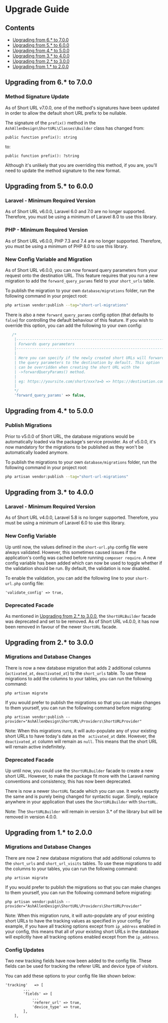 # Upgrade Guide

## Contents
- [Upgrading from 6.* to 7.0.0](#upgrading-from-6-to-700)
- [Upgrading from 5.* to 6.0.0](#upgrading-from-5-to-600)
- [Upgrading from 4.* to 5.0.0](#upgrading-from-4-to-500)
- [Upgrading from 3.* to 4.0.0](#upgrading-from-3-to-400)
- [Upgrading from 2.* to 3.0.0](#upgrading-from-2-to-300)
- [Upgrading from 1.* to 2.0.0](#upgrading-from-1-to-200)

## Upgrading from 6.* to 7.0.0

### Method Signature Update

As of Short URL v7.0.0, one of the method's signatures have been updated in order to allow the default short URL prefix to be nullable.

The signature of the `prefix()` method in the `AshAllenDesign\ShortURL\Classes\Builder` class has changed from:

```
public function prefix(): string
```

to:

```
public function prefix(): ?string
```

Although it's unlikely that you are overriding this method, if you are, you'll need to update the method signature to the new format.

## Upgrading from 5.* to 6.0.0

### Laravel - Minimum Required Version

As of Short URL v6.0.0, Laravel 6.0 and 7.0 are no longer supported. Therefore, you must be using a minimum of Laravel 8.0 to use this library.

### PHP - Minimum Required Version

As of Short URL v6.0.0, PHP 7.3 and 7.4 are no longer supported. Therefore, you must be using a minimum of PHP 8.0 to use this library.

### New Config Variable and Migration

As of Short URL v6.0.0, you can now forward query parameters from your request onto the destination URL. This feature requires that you run a new migration to add the `forward_query_params` field to your `short_urls` table.

To publish the migration to your own `database/migrations` folder, run the following command in your project root:

```bash
php artisan vendor:publish --tag="short-url-migrations"
```

There is also a new `forward_query_params` config option (that defaults to `false`) for controlling the default behaviour of this feature. If you wish to override this option, you can add the following to your own config:

```php
   /*
    |--------------------------------------------------------------------------
    | Forwards query parameters
    |--------------------------------------------------------------------------
    |
    | Here you can specify if the newly created short URLs will forward
    | the query parameters to the destination by default. This option
    | can be overridden when creating the short URL with the
    | ->forwardQueryParams() method.
    |
    | eg: https://yoursite.com/short/xxx?a=b => https://destination.com/page?a=b
    |
    */
    'forward_query_params' => false,
```

## Upgrading from 4.* to 5.0.0

### Publish Migrations

Prior to v5.0.0 of Short URL, the database migrations would be automatically loaded via the package's service provider. As of
v5.0.0, it's now mandatory for the migrations to be published as they won't be automatically loaded anymore.

To publish the migrations to your own ` database/migrations ` folder, run the following command in your project root:

```bash
php artisan vendor:publish --tag="short-url-migrations"
```

## Upgrading from 3.* to 4.0.0

### Laravel - Minimum Required Version
As of Short URL v4.0.0, Laravel 5.8 is no longer supported. Therefore, you must be using a minimum of Laravel 6.0 to use this library.

### New Config Variable
Up until now, the values defined in the ``` short-url.php ``` config file were always validated. However, this sometimes caused issues 
if the application's config was cached before running ``` composer require ```. A new config variable has been added which can
now be used to toggle whether if the validation should be run. By default, the validation is now disabled.

To enable the validation, you can add the following line to your ``` short-url.php ``` config file:

```
'validate_config' => true,
``` 

### Deprecated Facade
As mentioned in [Upgrading from 2.* to 3.0.0](#upgrading-from-2-to-300), the ``` ShortURLBuilder ``` facade was deprecated
and set to be removed. As of Short URL v4.0.0, it has now been removed in favour of the newer ``` ShortURL ``` facade.

## Upgrading from 2.* to 3.0.0

### Migrations and Database Changes
There is now a new database migration that adds 2 additional columns (``` activated_at ```, ``` deactivated_at ```) to the ``` short_urls ``` table. To use these migrations
to add the columns to your tables, you can run the following command: 

```
php artisan migrate
```

If you would prefer to publish the migrations so that you can make changes to them yourself, you can run the following
command before migrating:

```
php artisan vendor:publish --provider="AshAllenDesign\ShortURL\Providers\ShortURLProvider"
```

Note: When this migrations runs, it will auto-populate any of your existing short URLs to have today's date as the
``` activated_at``` date. However, the ``` deactivated_at ``` column will remain as ``` null ```. This means that the
short URL will remain active indefinitely.

### Deprecated Facade
Up until now, you could use the ``` ShortURLBuilder ``` facade to create a new short URL. However, to make the package
fit more with the Laravel naming conventions and consistency, this has now been deprecated.

There is now a newer ``` ShortURL ``` facade which you can use. It works exactly the same and is purely being changed
for syntactic sugar. Simply, replace anywhere in your application that uses the ``` ShortURLBuilder ``` with ``` ShortURL ```.

Note: The ``` ShortURLBuilder ``` will remain in version 3.* of the library but will be removed in version 4.0.0.

## Upgrading from 1.* to 2.0.0

### Migrations and Database Changes
There are now 2 new database migrations that add additional columns to the ``` short_urls ``` and ``` short_url_visits ```
tables. To use these migrations to add the columns to your tables, you can run the following command:

```
php artisan migrate
```

If you would prefer to publish the migrations so that you can make changes to them yourself, you can run the following
command before migrating:

```
php artisan vendor:publish --provider="AshAllenDesign\ShortURL\Providers\ShortURLProvider"
```

Note: When this migration runs, it will auto-populate any of your existing short URLs to have the tracking values as specified in your
config. For example, if you have all tracking options except from ``` ip_address ``` enabled in your config, this means
that all of your existing short URLs in the database will explicitly have all tracking options enabled except from the
``` ip_address ```. 

### Config Updates
Two new tracking fields have now been added to the config file. These fields can be used for tracking the referer URL and
device type of visitors.

You can add these options to your config file like shown below:

```
'tracking'   => [
        ...
        'fields' => [
            ...
            'referer_url' => true,
            'device_type' => true,
        ],
    ],
```
